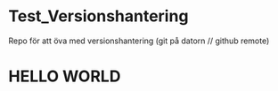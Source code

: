 # Test_Versionshantering
Repo för att öva med versionshantering (git på datorn // github remote)

# HELLO WORLD
